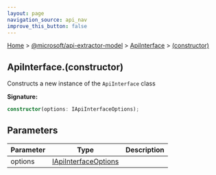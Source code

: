 ```yaml
---
layout: page
navigation_source: api_nav
improve_this_button: false
---
```



[Home](./index.md) &gt; [@microsoft/api-extractor-model](./api-extractor-model.md) &gt; [ApiInterface](./api-extractor-model.apiinterface.md) &gt; [(constructor)](./api-extractor-model.apiinterface._constructor_.md)

## ApiInterface.(constructor)

Constructs a new instance of the `ApiInterface` class

<b>Signature:</b>

```typescript
constructor(options: IApiInterfaceOptions);
```

## Parameters

|  Parameter | Type | Description |
|  --- | --- | --- |
|  options | [IApiInterfaceOptions](./api-extractor-model.iapiinterfaceoptions.md) |  |
